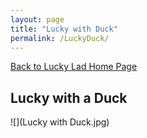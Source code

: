 ```yaml
---
layout: page
title: "Lucky with Duck"
permalink: /LuckyDuck/
---
```


<a href="https://ryancaseymba.github.io/LuckyLad/">Back to Lucky Lad Home Page</a>

## Lucky with a Duck

![](Lucky with Duck.jpg)
